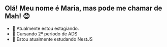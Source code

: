 ## Olá! Meu nome é Maria, mas pode me chamar de Mah! 😊
 - 🚀 Atualmente estou estagiando.
 - 📖 Cursando 2º periodo de ADS 
 - 🔰 Estou atualmente estudando NestJS
